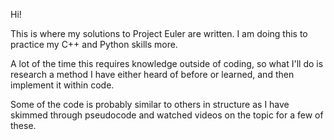 Hi!

This is where my solutions to Project Euler are written. I am doing this to practice my C++ and Python skills more.

A lot of the time this requires knowledge outside of coding, so what I'll do is research a method I have either heard of before or learned, and then implement it within code.

Some of the code is probably similar to others in structure as I have skimmed through pseudocode and watched videos on the topic for a few of these.
